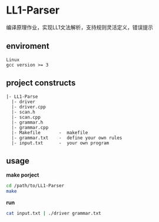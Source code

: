 # LL1-Parser
编译原理作业，实现LL1文法解析，支持规则灵活定义，错误提示

## enviroment
```
Linux
gcc version >= 3
```

## project constructs
```
|- LL1-Parse
  |- driver    
  |- driver.cpp
  |- scan.h
  |- scan.cpp
  |- grammar.h
  |- grammar.cpp
  |- Makefile       -  makefile
  |- grammar.txt    -  define your own rules
  |- input.txt      -  your own program
```

## usage
**make porject**
```bash
cd /path/to/LL1-Parser
make
```

**run**
```bash
cat input.txt | ./driver grammar.txt
```
